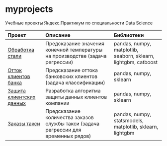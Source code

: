 # myprojects

Учебные проекты Яндекс.Практикум по специальности Data Science

| Проект              | Описание           | Библиотеки                     |
| :-------------------- | :------------------------------------------------- |:---------------------------|
| [Обработка стали](https://github.com/borisgurevich/myprojects/blob/main/SteelProcessing/readme.md)| Предсказание значения конечной температуры на производстве (задача регрессии) | pandas, numpy, matplotlib, seaborn, sklearn, lightgbm, catboost |
| [Отток клиентов банка](https://github.com/borisgurevich/myprojects/blob/main/BankClientsLeaving/readme.md) | Предсказание оттока банковских клиентов (задача классификации) | pandas, numpy, sklearn |
| [Защита клиентских данных](https://github.com/borisgurevich/myprojects/blob/main/ClientDataProtection/readme.md) | Разработка алгоритма защиты данных клиентов компании | pandas, numpy, sklearn |
| [Заказы такси](https://github.com/borisgurevich/myprojects/blob/main/TaxiOrders/readme.md) | Предсказание количества заказов службы такси (задача регрессии для временных рядов) | pandas, numpy, statsmodels, matplotlib, sklearn, lightgbm |
